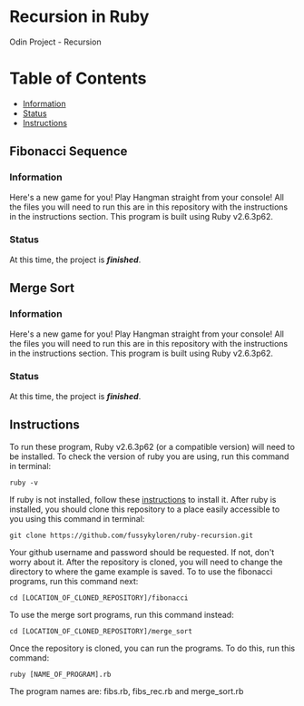 # Recursion in Ruby
Odin Project - Recursion
# Table of Contents
- [Information](https://github.com/fussykyloren/ruby-hangman#information)
- [Status](https://github.com/fussykyloren/ruby-hangman#status)
- [Instructions](https://github.com/fussykyloren/ruby-hangman#instructions)
## Fibonacci Sequence
### Information
Here's a new game for you! Play Hangman straight from your console! All the files you will need to run this are in this repository with the instructions in the instructions section. This program is built using Ruby v2.6.3p62.
### Status
At this time, the project is __*finished*__.
## Merge Sort
### Information
Here's a new game for you! Play Hangman straight from your console! All the files you will need to run this are in this repository with the instructions in the instructions section. This program is built using Ruby v2.6.3p62.
### Status
At this time, the project is __*finished*__.
## Instructions
To run these program, Ruby v2.6.3p62 (or a compatible version) will need to be installed. To check the version of ruby you are using, run this command in terminal:
```
ruby -v
```
If ruby is not installed, follow these [instructions](https://www.ruby-lang.org/en/documentation/installation/) to install it.
After ruby is installed, you should clone this repository to a place easily accessible to you using this command in terminal:
```
git clone https://github.com/fussykyloren/ruby-recursion.git
```
Your github username and password should be requested. If not, don't worry about it.
After the repository is cloned, you will need to change the directory to where the game example is saved. To to use the fibonacci programs, run this command next:
```
cd [LOCATION_OF_CLONED_REPOSITORY]/fibonacci
```
To use the merge sort programs, run this command instead:
```
cd [LOCATION_OF_CLONED_REPOSITORY]/merge_sort
```
Once the repository is cloned, you can run the programs. To do this, run this command:
```
ruby [NAME_OF_PROGRAM].rb
```
The program names are: fibs.rb, fibs_rec.rb and merge_sort.rb
